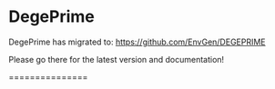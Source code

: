 DegePrime
===========

DegePrime has migrated to: https://github.com/EnvGen/DEGEPRIME

Please go there for the latest version and documentation!

===============
